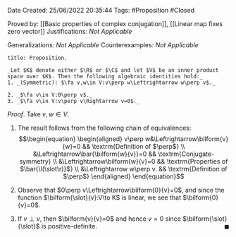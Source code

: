 <div class="topSpace"></div>

Date Created: 25/06/2022 20:35:44
Tags: #Proposition #Closed

Proved by: [[Basic properties of complex conjugation]], [[Linear map fixes zero vector]]
Justifications: _Not Applicable_

Generalizations: _Not Applicable_
Counterexamples: _Not Applicable_

``` ad-Proposition
title: Proposition.

_Let $K$ denote either $\R$ or $\C$ and let $V$ be an inner product space over $K$. Then the following algebraic identities hold:_
1. _(Symmetric): $\fa v,w\in V:v\perp w\Leftrightarrow w\perp v$._

2. _$\fa v\in V:0\perp v$._
3. _$\fa v\in V:v\perp v\Rightarrow v=0$._

```
_Proof_. Take $v,w\in V$.
1. The result follows from the following chain of equivalences:
$$\begin{equation}
    \begin{aligned}
        v\perp w&\Leftrightarrow\bilform{v}{w}=0 && \textrm{Definition of $\perp$} \\
        &\Leftrightarrow\bar{\bilform{w}{v}}=0 && \textrm{Conjugate-symmetry} \\
        &\Leftrightarrow\bilform{w}{v}=0 && \textrm{Properties of $\bar{\l(\slot\r)}$} \\
        &\Leftrightarrow w\perp v. && \textrm{Definition of $\perp$}
    \end{aligned}
\end{equation}$$

2. Observe that $0\perp v\Leftrightarrow\bilform{0}{v}=0$, and since the function $\bilform{\slot}{v}:V\to K$ is linear, we see that $\bilform{0}{v}=0$.
3. If $v\perp v$, then $\bilform{v}{v}=0$ and hence $v=0$ since $\bilform{\slot}{\slot}$ is positive-definite.<span style="float:right;">$\blacksquare$</span>
